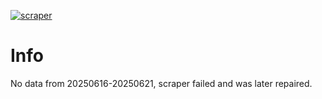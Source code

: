 <!-- vim: set tabstop=2 expandtab softtabstop=2 shiftwidth=2:-->

[![scraper](https://github.com/nathanqthai/gas_prices/actions/workflows/scraper.yml/badge.svg?branch=main)](https://github.com/nathanqthai/gas_prices/actions/workflows/scraper.yml)

# Info
No data from 20250616-20250621, scraper failed and was later repaired.


